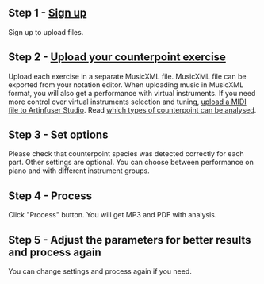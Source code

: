 ## Step 1 - <a href='reg.php'>Sign up</a>

Sign up to upload files.

## Step 2 - <a href='upload.php'>Upload your counterpoint exercise</a>

Upload each exercise in a separate MusicXML file. 
MusicXML file can be exported from your notation editor. 
When uploading music in MusicXML format, you will also get a performance with virtual instruments. 
If you need more control over virtual instruments selection and tuning, [upload a MIDI file to Artinfuser Studio](/studio).
Read [which types of counterpoint can be analysed](docs.php?d=cp_analyse).

## Step 3 - Set options

Please check that counterpoint species was detected correctly for each part. 
Other settings are optional. 
You can choose between performance on piano and with different instrument groups. 

## Step 4 - Process

Click "Process" button. You will get MP3 and PDF with analysis.

## Step 5 - Adjust the parameters for better results and process again

You can change settings and process again if you need.
